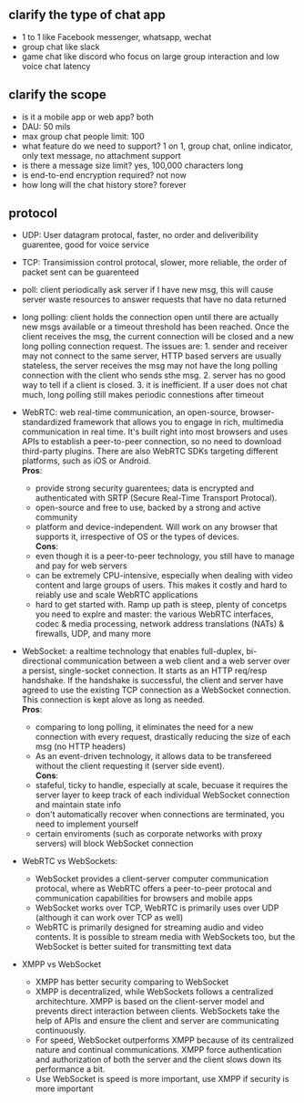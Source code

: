 ## clarify the type of chat app
* 1 to 1 like Facebook messenger, whatsapp, wechat
* group chat like slack
* game chat like discord who focus on large group interaction and low voice chat latency

## clarify the scope
* is it a mobile app or web app? both
* DAU: 50 mils
* max group chat people limit: 100
* what feature do we need to support? 1 on 1, group chat, online indicator, only text message, no attachment support
* is there a message size limit? yes, 100,000 characters long
* is end-to-end encryption required? not now
* how long will the chat history store? forever

## protocol
* UDP: User datagram protocal, faster, no order and deliveribility guarentee, good for voice service
* TCP: Transimission control protocal, slower, more reliable, the order of packet sent can be guarenteed
* poll: client periodically ask server if I have new msg, this will cause server waste resources to answer requests that have no data returned
* long polling: client holds the connection open until there are actually new msgs available or a timeout threshold has been reached. Once the client receives the msg, the current connection will be closed and a new long polling connection request. The issues are: 1. sender and receiver may not connect to the same server, HTTP based servers are usually stateless, the server receives the msg may not have the long polling connection with the client who sends sthe msg. 2. server has no good way to tell if a client is closed. 3. it is inefficient. If a user does not chat much, long polling still makes periodic connestions after timeout
* WebRTC: web real-time communication, an open-source, browser-standardized framework that allows you to engage in rich, multimedia communication in real time. It's built right into most browsers and uses APIs to establish a peer-to-peer connection, so no need to download third-party plugins. There are also WebRTC SDKs targeting different platforms, such as iOS or Android.  
  **Pros**:  
  * provide strong security guarentees; data is encrypted and authenticated with SRTP (Secure Real-Time Transport Protocal). 
  * open-source and free to use, backed by a strong and active community
  * platform and device-independent. Will work on any browser that supports it, irrespective of OS or the types of devices.  
 **Cons**:
  * even though it is a peer-to-peer technology, you still have to manage and pay for web servers
  * can be extremely CPU-intensive, especially when dealing with video content and large groups of users. This makes it costly and hard to reiably use and scale WebRTC applications
  * hard to get started with. Ramp up path is steep, plenty of concetps you need to explre and master: the various WebRTC interfaces, codec & media processing, network address translations (NATs) & firewalls, UDP, and many more

* WebSocket: a realtime technology that enables full-duplex, bi-directional communication between a web client and a web server over a persist, single-socket connection. It starts as an HTTP req/resp handshake. If the handshake is successful, the client and server have agreed to use the existing TCP connection as a WebSocket connection. This connection is kept alove as long as needed.  
  **Pros**:
  * comparing to long polling, it eliminates the need for a new connection with every request, drastically reducing the size of each msg (no HTTP headers)
  * As an event-driven technology, it allows data to be transfereed without the client requesting it (server side event).  
  **Cons**:
  * stafeful, ticky to handle, especially at scale, becuase it requires the server layer to keep track of each individual WebSocket connection and maintain state info
  * don't automatically recover when connections are terminated, you need to implement yourself
  * certain enviroments (such as corporate networks with proxy servers) will block WebSocket connection
* WebRTC vs WebSockets:
  * WebSocket provides a client-server computer communication protocal, where as WebRTC offers a peer-to-peer protocal and communication capabilities for browsers and mobile apps
  * WebSocket works over TCP, WebRTC is primarily uses over UDP (although it can work over TCP as well)
  * WebRTC is primarily designed for streaming audio and video contents. It is possible to stream media with WebSockets too, but the WebSocket is better suited for transmitting text data
* XMPP vs WebSocket
  * XMPP has better security comparing to WebSocket
  * XMPP is decentralized, while WebSockets follows a centralized architechture. XMPP is based on the client-server model and prevents direct interaction between clients. WebSockets take the help of APIs and ensure the client and server are communicating continuously.
  * For speed, WebSocket outperforms XMPP because of its centralized nature and continual communications. XMPP force authentication and authorization of both the server and the client slows down its performance a bit.
  * Use WebSocket is speed is more important, use XMPP if security is more important
 
 
 
 
 
 
 
 
 
 
 
 
 
 
 
